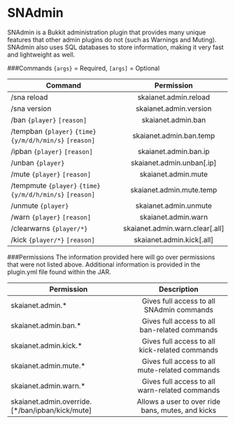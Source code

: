 SNAdmin
=======

SNAdmin is a Bukkit administration plugin that provides many unique features that other admin plugins do not (such as Warnings and Muting). SNAdmin also uses SQL databases to store information, making it very fast and lightweight as well.

###Commands
`{args}` = Required, `[args]` = Optional

| Command                                                            | Permission                         |
| ------------------------------------------------------------------ |:----------------------------------:|
| /sna reload                                                        | skaianet.admin.reload              |
| /sna version                                                       | skaianet.admin.version             |
| /ban `{player}` `[reason]`                                         | skaianet.admin.ban                 |
| /tempban `{player}` `{time}` `{y/m/d/h/min/s}` `[reason]`          | skaianet.admin.ban.temp            |
| /ipban `{player}` `[reason]`                                       | skaianet.admin.ban.ip              |
| /unban `{player}`                                                  | skaianet.admin.unban[.ip]          |
| /mute `{player}` `[reason]`                                        | skaianet.admin.mute                |
| /tempmute `{player}` `{time}` `{y/m/d/h/min/s}` `[reason]`         | skaianet.admin.mute.temp           |
| /unmute `{player}`                                                 | skaianet.admin.unmute              |
| /warn `{player}` `[reason]`                                        | skaianet.admin.warn                |
| /clearwarns `{player/*}`                                           | skaianet.admin.warn.clear[.all]    |
| /kick `{player/*}` `[reason]`                                      | skaianet.admin.kick[.all]          |

###Permissions
The information provided here will go over permissions that were not listed above. Additional information is provided in the plugin.yml file found within the JAR.

| Permission                                              | Description                                           |
| ------------------------------------------------------- |:-----------------------------------------------------:|
| skaianet.admin.*                                        | Gives full access to all SNAdmin commands             |
| skaianet.admin.ban.*                                    | Gives full access to all ban-related commands         |
| skaianet.admin.kick.*                                   | Gives full access to all kick-related commands        |
| skaianet.admin.mute.*                                   | Gives full access to all mute-related commands        |
| skaianet.admin.warn.*                                   | Gives full access to all warn-related commands        |
| skaianet.admin.override.[*/ban/ipban/kick/mute]         | Allows a user to over ride bans, mutes, and kicks     |
